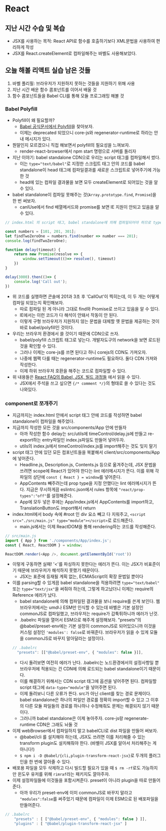 # React

## 지난 시간 수습 및 복습
- JSX를 사용하는 목적: React API로 함수를 호출하기보다 XML문법을 사용하여 편리하게 작성
- JSX를 React.createElement로 컴파일해주는 바벨도 사용해보았다.

## 오늘 해볼 리액트 실습 남은 것들
1. 바벨 폴리필: 브라우저가 지원하지 못하는 것들을 지원하기 위해 사용
2. 지난 시간 배운 함수 콤포넌트를 이어서 배울 것
3. 함수 콤포넌트들을 Babel CLI를 통해 모듈 프로그래밍 해볼 것

### Babel Polyfill
- Polyfill이 왜 필요할까? 
  - [Babel 공식문서에서 Polyfill](https://babeljs.io/docs/en/babel-polyfill#docsNav)을 찾아보자.
  - 이제는 deprecated 되었으니 core-js와 regenerator-runtime로 하라는 안내 메시지가 있다.
- 뭔말인지 모르겠으니 직접 해보면서 polyfill의 필요성을 느껴보자. 
  - render-react-browser에서 npm start 명령으로 서버를 돌리자
- 지난 이야기: babel standalone CDN으로 우리는 script 태그를 컴파일해서 썼다. 
  - 이는 `type="text/babel"`로 지정한 스크립트 태그 안의 코드를 babel standalone이 head 태그에 컴파일결과를 새로운 스크립트로 넣어주기에 가능한 것
  - head에 있는 컴파일 결과물을 보면 모두 createElement로 되어있는 것을 알 수 있다. 
- babel standalone이 컴파일 못해주는 것(`Array.prototype.find`, `Promise`)을 한 번 써보자.
  - canIUse에서 find 배열메서드와 promise를 보면 IE 지원이 안되고 있음을 알 수 있다.
```js
// index.html 의 script 태그, babel standalone에 의해 컴파일되어야 하므로 type="text/babel"

const numbers = [101, 201, 301];
let findTwoZeroOne = numbers.find(number => number === 201);
console.log(findTwoZeroOne);

function delay(timeout) {
    return new Promise(resolve => {
        window.setTimeout(()=> resolve(), timeout)
    })
}

delay(3000).then(()=> {
    console.log('Call out');
})
```
- 위 코드를 실행하면 콘솔에 201과 3초 후 'CallOut'이 찍히는데, 이 두 개는 어떻게 컴파일 되었는지 확인해보자.
  - 따로 컴파일 된 게 아니라 그대로 find와 Promise로 쓰이고 있음을 알 수 있다.
  - IE에서는 이런 코드가 다 해석이 안돼서 작동이 안 된다.
  - 이렇게 구형 브라우저가 지원하지 않는 문법을 대체할 옛 문법을 제공하는 것이 바로 babel/polyfill인 것이다.
- 우리는 브라우저 환경에서 쓸 것이기 때문에 CDN으로 쓰자. 
  - babel/polyfill 스크립트 태그로 넣는다. 개발자도구의 network을 보면 로드된 것을 확인할 수 있다.
  - 그러나 이제는 core-js를 쓰면 된다고 하니 corejs의 CDN도 가져오자. 
  - 나중에 웹팩 다룰 때는 regenerator-runtime도 필요하다. 둘다 CDN 가져와 작성한다.
  - 이제 하위 브라우저 호환을 해주는 코드로 컴파일할 수 있다.
- 위 내용들은 [React FAQ의 Babel, JSX, 빌드 과정들](https://reactjs.org/docs/faq-build.html#gatsby-focus-wrapper) 에서 읽을 수 있다.
  - JSX에서 주석을 쓰고 싶으면 `{/* comment */}`의 형태로 쓸 수 있다는 것도 나와있다.

### component로 쪼개주기
- 지금까지는 index.html 안에서 script 태그 안에 코드를 작성하면 babel standalone이 컴파일을 해주었다.
- 지금까지 작성한 모든 것을 src/components/App 안에 만들자
  - 아까 작성한 함수 delay는 src/utils에 timeControl/delay.js에 만들고 re-export하는 entry파일인 index.js파일도 만들어 넣어두자.
  - utils의 index.js에서 timeControl/index.js를 import해주는 것도 잊지 말기
- script 태그 안에 있던 모든 컴포넌트들을 복붙해서 client/src/components/App에 넣어준다.
  - Headline.js, Description.js, Contents.js 등으로 옮겨주는데, JSX 문법을 쓰려면 scope에 React가 있어야 한다는 lint 에러메시지가 뜬다. 이를 위해 각 파일의 상단에 `const { React } = window`를 넣어준다.
  - AppContents 빼주려는데 prop type을 지정 안했다는 lint 에러메시지가 뜬다. 지금은 무시하게끔 eslintrc.json에서 rules 항목에 `"react/prop-types":"off"`를 설정해준다.
  - App에 모두 넣은 후에는 App/index.js에서 AppContents를 import하고, TranslationButton도 import해서 return
- index.html에서 body 속에 #root 인 div 요소 빼고 다 지워주고, `<script src="./src/main.js" type="module"></script>`로 로드해준다.
  - main.js에서는 이제 ReactDOM을 통해 rendering하는 코드를 작성해준다.
```js
// src/main.js
import { App } from './components/App/index.js';
const { React, ReactDOM } = window;

ReactDOM.render(<App />, document.getElementById('root'))
```
- 이렇게 구동하면 실패! '<'를 파싱하지 못한다는 에러가 뜬다. 이는 JSX가 비표준이기 때문에 브라우저가 해석하지 못했기 때문이다. 
  - JSX는 표준에 등재될 계획 없는, ECMAScript의 확장 문법일 뿐이다
- 이를 parsing할 수 있게끔 babel standalone을 적용하려면 `type="text/babel"` 또는 `type="text/jsx"`을 써줘야 하는데, 그렇게 하고났더니 이제는 require의 Reference 에러가 났다.
  - babel standalone에 의해 컴파일된 결과물을 보니 require를 쓴게 보인다. 웹브라우저에서는 umd나 ESM만 인식할 수 있는데 바벨은 기본 설정인 commonJS로 컴파일했고, 브라우저는 require가 갑툭튀하니까 에러가 난것. 
  - .babelrc 파일을 열어서 ESM으로 해주게 설정해보자. "presets"의 @babel/preset-env에는 기본 설정이 commonJS로 되어있으니까 이것을 커스텀 설정인 `'modules': false`로 바꿔준다. 브라우저가 읽을 수 있게 모듈을 commonJS로 바꾸지 말아달라는 설정이다.
  ```js
  // .babelrc
    "presets": [["@babel/preset-env", { "modules": false }]],
  ```
  - 다시 돌려보면 여전히 에러가 난다. .babelrc는 노드환경에서의 설정사항일 뿐 브라우저에 적용되는 건 CDN에 의해 로드되는 babel standalone이기 때문이다. 
  - 이를 해결하기 위해서는 CDN script 태그에 옵션을 넣어주면 된다. 컴파일할 script 태그에 `data-type="module"`을 넣어주면 된다. 
  - 이제 돌려보니 다른 오류가 뜬다. src가 아닌 client를 찾는 경로 문제이다. babel standalone은 하나의 파일만 경로를 정확히 import할 수 있고 그 이후의 다른 모듈 파일들의 경로를 하나하나 수정해줘도 문제는 해결되지 않기 때문이다.
  - 그러니까 babel standalone은 이제 놓아주자. core-js랑 regenerate-runtime CDN은 그래도 놔둘 것
- 이제 webBrowser에서 컴파일하지 말고 babelCLI로 dist 파일을 만들어 써보자.
  - @babel/cli 를 설치해야 하는데, JSX도 쓰려면 이를 처리해줄 수 있는 transform plugin도 설치해줘야 한다. (바벨이 JSX를 알아서 처리해주는 게 아니다!)
  - `$ npm i -D @babel/{cli,plugin-transform-react-jsx}`로 두개의 플러그인을 한 번에 깔아줄 수 있다.
- 배포용 파일을 모두 삭제하고 다시 빌드할 필요가 있을 때 `$ rm -rf`로도 가능하지만 윈도우 유저를 위해 `rimraf`라는 패키지도 깔아주자.
- 이제 설정파일들에 이것들을 포함시켜준다. preset이 아니라 plugin을 따로 만들어준다.
  - 아까 우리가 preset-env에 이미 commonJS로 바꾸지 말라고 `"modules":false`를 써주었기 때문에 컴파일이 이제 ESM으로 된 배포파일을 만들어준다.
```js
// .babelrc
    "presets" : [ ["@babel/preset-env", { "modules": false } ]],
    "plugins" : [ "@babel/plugin-transform-react-jsx" ]
```
